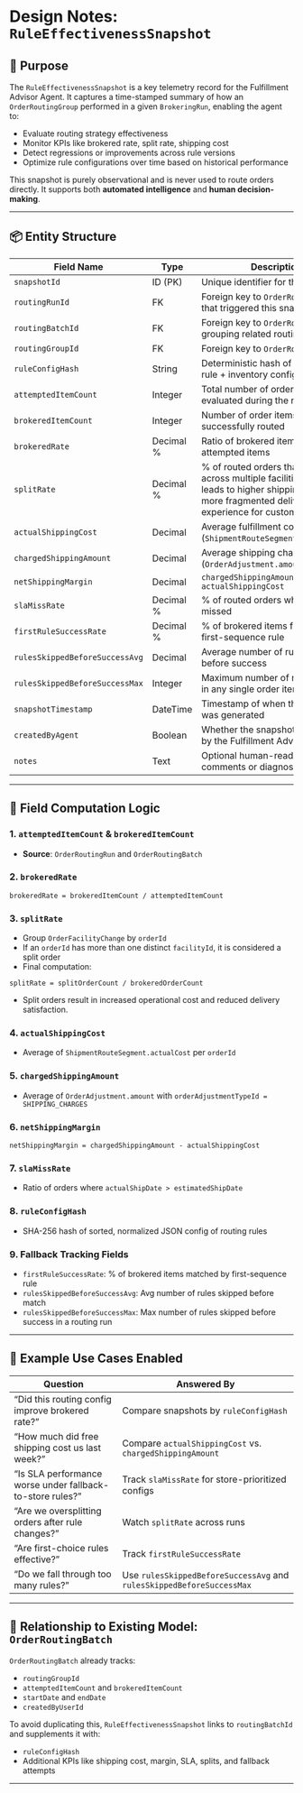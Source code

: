 # Design Notes: `RuleEffectivenessSnapshot`

## 🎯 Purpose

The `RuleEffectivenessSnapshot` is a key telemetry record for the Fulfillment Advisor Agent. It captures a time-stamped summary of how an `OrderRoutingGroup` performed in a given `BrokeringRun`, enabling the agent to:

- Evaluate routing strategy effectiveness  
- Monitor KPIs like brokered rate, split rate, shipping cost  
- Detect regressions or improvements across rule versions  
- Optimize rule configurations over time based on historical performance

This snapshot is purely observational and is never used to route orders directly. It supports both **automated intelligence** and **human decision-making**.

---

## 📦 Entity Structure

| Field Name                    | Type      | Description |
|-------------------------------|-----------|-------------|
| `snapshotId`                  | ID (PK)   | Unique identifier for the snapshot |
| `routingRunId`                | FK        | Foreign key to `OrderRoutingRun` that triggered this snapshot |
| `routingBatchId`              | FK        | Foreign key to `OrderRoutingBatch`, grouping related routing runs |
| `routingGroupId`              | FK        | Foreign key to `OrderRoutingGroup` |
| `ruleConfigHash`              | String    | Deterministic hash of the routing rule + inventory configuration |
| `attemptedItemCount`          | Integer   | Total number of order items evaluated during the routing run |
| `brokeredItemCount`           | Integer   | Number of order items that were successfully routed |
| `brokeredRate`                | Decimal % | Ratio of brokered items to attempted items |
| `splitRate`                   | Decimal % | % of routed orders that were split across multiple facilities. Splitting leads to higher shipping costs and more fragmented delivery experience for customers. |
| `actualShippingCost`          | Decimal   | Average fulfillment cost per order (`ShipmentRouteSegment.actualCost`) |
| `chargedShippingAmount`       | Decimal   | Average shipping charge per order (`OrderAdjustment.amount`) |
| `netShippingMargin`           | Decimal   | `chargedShippingAmount - actualShippingCost` |
| `slaMissRate`                 | Decimal % | % of routed orders where SLA was missed |
| `firstRuleSuccessRate`        | Decimal % | % of brokered items fulfilled by the first-sequence rule |
| `rulesSkippedBeforeSuccessAvg`| Decimal   | Average number of rules skipped before success |
| `rulesSkippedBeforeSuccessMax`| Integer   | Maximum number of rules skipped in any single order item |
| `snapshotTimestamp`           | DateTime  | Timestamp of when the snapshot was generated |
| `createdByAgent`              | Boolean   | Whether the snapshot was created by the Fulfillment Advisor |
| `notes`                       | Text      | Optional human-readable comments or diagnostics |

---

## 🧮 Field Computation Logic

### 1. `attemptedItemCount` & `brokeredItemCount`
- **Source**: `OrderRoutingRun` and `OrderRoutingBatch`

### 2. `brokeredRate`
```
brokeredRate = brokeredItemCount / attemptedItemCount
```

### 3. `splitRate`
- Group `OrderFacilityChange` by `orderId`
- If an `orderId` has more than one distinct `facilityId`, it is considered a split order
- Final computation:
```
splitRate = splitOrderCount / brokeredOrderCount
```
- Split orders result in increased operational cost and reduced delivery satisfaction.

### 4. `actualShippingCost`
- Average of `ShipmentRouteSegment.actualCost` per `orderId`

### 5. `chargedShippingAmount`
- Average of `OrderAdjustment.amount` with `orderAdjustmentTypeId = SHIPPING_CHARGES`

### 6. `netShippingMargin`
```
netShippingMargin = chargedShippingAmount - actualShippingCost
```

### 7. `slaMissRate`
- Ratio of orders where `actualShipDate > estimatedShipDate`

### 8. `ruleConfigHash`
- SHA-256 hash of sorted, normalized JSON config of routing rules

### 9. Fallback Tracking Fields
- `firstRuleSuccessRate`: % of brokered items matched by first-sequence rule
- `rulesSkippedBeforeSuccessAvg`: Avg number of rules skipped before match
- `rulesSkippedBeforeSuccessMax`: Max number of rules skipped before success in a routing run

---

## 🔁 Example Use Cases Enabled

| Question | Answered By |
|----------|-------------|
| “Did this routing config improve brokered rate?” | Compare snapshots by `ruleConfigHash` |
| “How much did free shipping cost us last week?” | Compare `actualShippingCost` vs. `chargedShippingAmount` |
| “Is SLA performance worse under fallback-to-store rules?” | Track `slaMissRate` for store-prioritized configs |
| “Are we oversplitting orders after rule changes?” | Watch `splitRate` across runs |
| “Are first-choice rules effective?” | Track `firstRuleSuccessRate` |
| “Do we fall through too many rules?” | Use `rulesSkippedBeforeSuccessAvg` and `rulesSkippedBeforeSuccessMax` |

---

## 🔗 Relationship to Existing Model: `OrderRoutingBatch`

`OrderRoutingBatch` already tracks:
- `routingGroupId`
- `attemptedItemCount` and `brokeredItemCount`
- `startDate` and `endDate`
- `createdByUserId`

To avoid duplicating this, `RuleEffectivenessSnapshot` links to `routingBatchId` and supplements it with:
- `ruleConfigHash`  
- Additional KPIs like shipping cost, margin, SLA, splits, and fallback attempts

---
